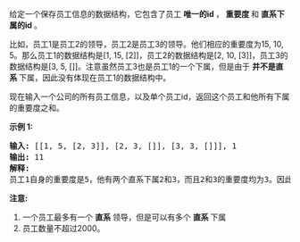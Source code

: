 <html>
 <body>
  <p>
   给定一个保存员工信息的数据结构，它包含了员工
   <strong>
    唯一的id
   </strong>
   ，
   <strong>
    重要度
   </strong>
   和
   <strong>
    直系下属的id
   </strong>
   。
  </p>
  <p>
   比如，员工1是员工2的领导，员工2是员工3的领导。他们相应的重要度为15, 10, 5。那么员工1的数据结构是[1, 15, [2]]，员工2的数据结构是[2, 10, [3]]，员工3的数据结构是[3, 5, []]。注意虽然员工3也是员工1的一个下属，但是由于
   <strong>
    并不是直系
   </strong>
   下属，因此没有体现在员工1的数据结构中。
  </p>
  <p>
   现在输入一个公司的所有员工信息，以及单个员工id，返回这个员工和他所有下属的重要度之和。
  </p>
  <p>
   <strong>
    示例 1:
   </strong>
  </p>
  <pre>
<strong>输入:</strong> [[1, 5, [2, 3]], [2, 3, []], [3, 3, []]], 1
<strong>输出:</strong> 11
<strong>解释:</strong>
员工1自身的重要度是5，他有两个直系下属2和3，而且2和3的重要度均为3。因此员工1的总重要度是 5 + 3 + 3 = 11。
</pre>
  <p>
   <strong>
    注意:
   </strong>
  </p>
  <ol>
   <li>
    一个员工最多有一个
    <strong>
     直系
    </strong>
    领导，但是可以有多个
    <strong>
     直系
    </strong>
    下属
   </li>
   <li>
    员工数量不超过2000。
   </li>
  </ol>
 </body>
</html>